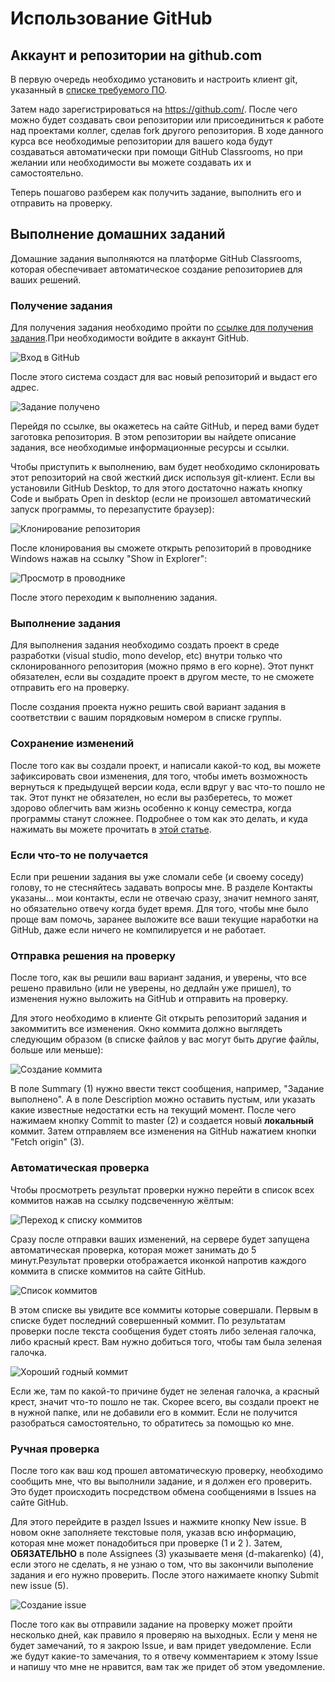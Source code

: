 Использование GitHub
====================

Аккаунт и репозитории на github.com
-----------------------------------

В первую очередь необходимо установить и настроить клиент git, указанный в [списке требуемого ПО](software.md).


Затем надо зарегистрироваться на https://github.com/. После чего можно будет создавать свои репозитории или присоединиться к работе над проектами коллег, сделав fork другого репозитория. В ходе данного курса все необходимые репозитории для вашего кода будут создаваться автоматически при помощи GitHub Classrooms, но при желании или необходимости вы можете создавать их и самостоятельно.

Теперь пошагово разберем как получить задание, выполнить его и отправить на проверку.


Выполнение домашних заданий
---------------------------

Домашние задания выполняются на платформе GitHub Classrooms, которая обеспечивает автоматическое создание репозиториев для ваших решений. 

### Получение задания

Для получения задания необходимо пройти по [ссылке для получения задания](README.md#Ссылки-для-получения-домашних-заданий).При необходимости войдите в аккаунт GitHub.

![Вход в GitHub](img/1register_in_GitHub_for_Classrooms.png?raw=true "Вход в Github")

После этого система создаст для вас новый репозиторий и выдаст его адрес.

![Задание получено](img/2successful_registration.png?raw=true "Задание получено")

Перейдя по ссылке, вы окажетесь на сайте GitHub, и перед вами будет заготовка репозитория. В этом репозитории вы найдете описание задания, все необходимые информационные ресурсы и ссылки. 

Чтобы приступить к выполнению, вам будет необходимо склонировать этот репозиторий на свой жесткий диск используя git-клиент.
Если вы установили GitHub Desktop, то для этого достаточно нажать кнопку Code и выбрать Open in desktop (если не произошел автоматический запуск программы, то перезапустите браузер):

![Клонирование репозитория](img/3open_in_desktop.png?raw=true "Клонирование репозитория")

После клонирования вы сможете открыть репозиторий в проводнике Windows нажав на ссылку "Show in Explorer":

![Просмотр в проводнике](img/4open_repos_in_explorer.png?raw=true "Просмотр в проводнике")

После этого переходим к выполнению задания.

### Выполнение задания

Для выполнения задания необходимо создать проект в среде разработки (visual studio, mono develop, etc) внутри только что склонированного репозитория (можно прямо в его корне). Этот пункт обязателен, если вы создадите проект в другом месте, то не сможете отправить его на проверку.

После создания проекта нужно решить свой вариант задания в соответствии с вашим порядковым номером в списке группы.

### Сохранение изменений

После того как вы создали проект, и написали какой-то код, вы можете зафиксировать свои изменения, для того, чтобы иметь возможность вернуться к предыдущей версии кода, если вдруг у вас что-то пошло не так. Этот пункт не обязателен, но если вы разберетесь, то может здорово облегчить вам жизнь особенно к концу семестра, когда программы станут сложнее. Подробнее о том как это делать, и куда нажимать вы можете прочитать в [этой статье](https://ux.pub/git-dlya-novichkov-i-dizajnerov-interfejsov/).

### Если что-то не получается

Если при решении задания вы уже сломали себе (и своему соседу) голову, то не стесняйтесь задавать вопросы мне. В разделе Контакты указаны... мои контакты, если не отвечаю сразу, значит немного занят, но обязательно отвечу когда будет время. Для того, чтобы мне было проще вам помочь, заранее выложите все ваши текущие наработки на GitHub, даже если ничего не компилируется и не работает.

### Отправка решения на проверку

После того, как вы решили ваш вариант задания, и уверены, что все решено правильно (или не уверены, но дедлайн уже пришел), то изменения нужно выложить на GitHub и отправить на проверку.

Для этого необходимо в клиенте Git открыть репозиторий задания и закоммитить все изменения. Окно коммита должно выглядеть следующим образом (в списке файлов у вас могут быть другие файлы, больше или меньше):

![Создание коммита](img/5task_completed.png?raw=true "Создание коммита")

В поле Summary (1) нужно ввести текст сообщения, например, "Задание выполнено". А в поле Description можно оставить пустым, или указать какие известные недостатки есть на текущий момент. После чего нажимаем кнопку Commit to master (2) и создается новый **локальный** коммит. Затем отправляем все изменения на GitHub нажатием кнопки "Fetch origin" (3).

### Автоматическая проверка

  Чтобы просмотреть результат проверки нужно перейти в список всех коммитов нажав на ссылку подсвеченную жёлтым:

![Переход к списку коммитов](img/6automatic_check.png?raw=true "Переход к списку коммитов")

Сразу после отправки ваших изменений, на сервере будет запущена автоматическая проверка, которая может занимать до 5 минут.Результат проверки отображается иконкой напротив каждого коммита в списке коммитов на сайте GitHub.

![Список коммитов](img/9commits.png?raw=true "Список коммитов")

В этом списке вы увидите все коммиты которые совершали. Первым в списке будет последний совершенный коммит. По результатам проверки после текста сообщения будет стоять либо зеленая галочка, либо красный крест. Вам нужно добиться того, чтобы там была зеленая галочка.

![Хороший годный коммит](img/7check_true.png?raw=true "Хороший коммит")

Если же, там по какой-то причине будет не зеленая галочка, а красный крест, значит что-то пошло не так. Скорее всего, вы создали проект не в нужной папке, или не добавили его в коммит. Если не получится разобраться самостоятельно, то обратитесь за помощью ко мне.

### Ручная проверка

После того как ваш код прошел автоматическую проверку, необходимо сообщить мне, что вы выполнили задание, и я должен его проверить. Это будет происходить посредством обмена сообщениями в Issues на сайте GitHub.

Для этого перейдите в раздел Issues и нажмите кнопку New issue. В новом окне заполняете текстовые поля, указав всю информацию, которая мне может понадобиться при проверке (1 и 2 ). Затем, **ОБЯЗАТЕЛЬНО** в поле Assignees (3) указываете меня (d-makarenko) (4), если этого не сделать, я не узнаю о том, что вы закончили выполение задания и его нужно проверить. После этого нажимаете кнопку Submit new issue (5).

![Создание issue](img/8submit_new_issue.png?raw=true "New issue")

После того как вы отправили задание на проверку может пройти несколько дней, как правило я проверяю на выходных. Если у меня не будет замечаний, то я закрою Issue, и вам придет уведомление. Если же будут какие-то замечания, то я отвечу комментарием к этому Issue и напишу что мне не нравится, вам так же придет об этом уведомление.

